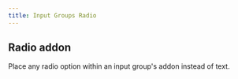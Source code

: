 ```yaml
---
title: Input Groups Radio
---
```


<h2 id="input-groups-checkboxes-radios">Radio addon</h2>
  <p>Place any radio option within an input group's addon instead of text.</p>
